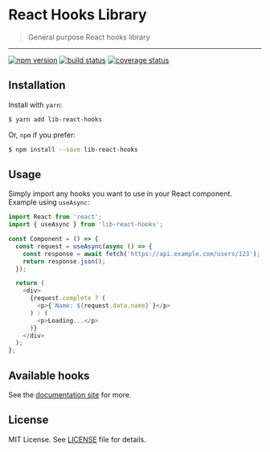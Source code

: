 # React Hooks Library

> General purpose React hooks library

---

[![npm version](https://badge.fury.io/js/lib-react-hooks.svg)](https://badge.fury.io/js/lib-react-hooks)
[![build status](https://travis-ci.org/tylucaskelley/lib-react-hooks.svg?branch=master)](https://travis-ci.org/tylucaskelley/lib-react-hooks)
[![coverage status](https://coveralls.io/repos/github/tylucaskelley/lib-react-hooks/badge.svg?branch=master)](https://coveralls.io/github/tylucaskelley/lib-react-hooks?branch=master)

## Installation

Install with `yarn`:

```bash
$ yarn add lib-react-hooks
```

Or, `npm` if you prefer:

```bash
$ npm install --save lib-react-hooks
```

## Usage

Simply import any hooks you want to use in your React component. Example using `useAsync`:

```js
import React from 'react';
import { useAsync } from 'lib-react-hooks';

const Component = () => {
  const request = useAsync(async () => {
    const response = await fetch('https://api.example.com/users/123');
    return response.json();
  });

  return (
    <div>
      {request.complete ? (
        <p>{`Name: ${request.data.name}`}</p>
      ) : (
        <p>Loading...</p>
      )}
    </div>
  );
};
```

## Available hooks

See the [documentation site](https://react-hooks-library.tlk.codes) for more.

## License

MIT License. See [LICENSE](./LICENSE) file for details.

